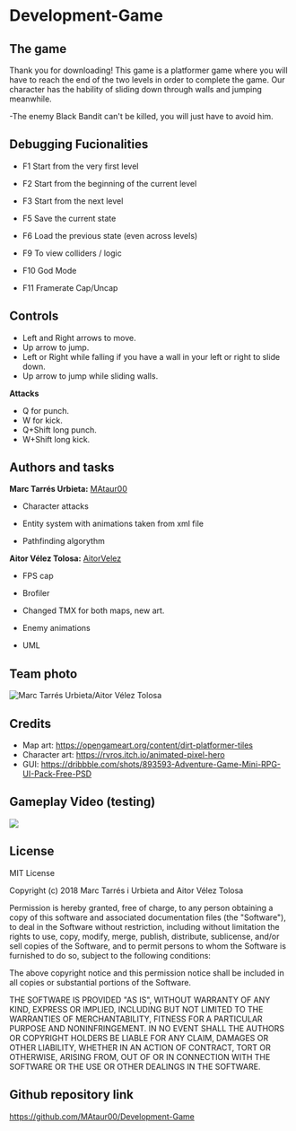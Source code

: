 ﻿# Development-Game


## The game

Thank you for downloading!
This game is a platformer game where you will have to reach the end of the two levels in order to complete the game. Our character has the hability of sliding down through walls and jumping meanwhile.

-The enemy Black Bandit can't be killed, you will just have to avoid him.

## Debugging Fucionalities

* F1  Start from the very first level 

* F2  Start from the beginning of the current level

* F3 Start from the next level

* F5  Save the current state 

* F6  Load the previous state (even across levels)

* F9  To view colliders / logic 

* F10 God Mode

* F11 Framerate Cap/Uncap

## Controls

* Left and Right arrows to move.
* Up arrow to jump.
* Left or Right while falling if you have a wall in your left or right to slide down.
* Up arrow to jump while sliding walls.

**Attacks**
* Q for punch.
* W for kick.
* Q+Shift long punch.
* W+Shift long kick.

## Authors and tasks

**Marc Tarrés Urbieta:** [MAtaur00](https://github.com/MAtaur00)

* Character attacks

* Entity system with animations taken from xml file

* Pathfinding algorythm

**Aitor Vélez Tolosa:** [AitorVelez](https://github.com/AitorVelez)
 
* FPS cap

* Brofiler

* Changed TMX for both maps, new art.

* Enemy animations

* UML

## Team photo

![Marc Tarrés Urbieta/Aitor Vélez Tolosa](https://github.com/MAtaur00/Underground-Hero/blob/master/Other%20files/Team%20Photo/team_photo.jpg?raw=true)

## Credits

* Map art: https://opengameart.org/content/dirt-platformer-tiles
* Character art: https://rvros.itch.io/animated-pixel-hero
* GUI: https://dribbble.com/shots/893593-Adventure-Game-Mini-RPG-UI-Pack-Free-PSD

## Gameplay Video (testing)

[![](https://cdn02.nintendo-europe.com/media/images/10_share_images/games_15/nintendo_ds_22/SI_NDS_NewSuperMarioBrosDS_image1600w.jpg)](https://www.youtube.com/watch?v=w2NjUDfOp2o)

## License

MIT License

Copyright (c) 2018 Marc Tarrés i Urbieta and Aitor Vélez Tolosa

Permission is hereby granted, free of charge, to any person obtaining a copy
of this software and associated documentation files (the "Software"), to deal
in the Software without restriction, including without limitation the rights
to use, copy, modify, merge, publish, distribute, sublicense, and/or sell
copies of the Software, and to permit persons to whom the Software is
furnished to do so, subject to the following conditions:

The above copyright notice and this permission notice shall be included in all
copies or substantial portions of the Software.

THE SOFTWARE IS PROVIDED "AS IS", WITHOUT WARRANTY OF ANY KIND, EXPRESS OR
IMPLIED, INCLUDING BUT NOT LIMITED TO THE WARRANTIES OF MERCHANTABILITY,
FITNESS FOR A PARTICULAR PURPOSE AND NONINFRINGEMENT. IN NO EVENT SHALL THE
AUTHORS OR COPYRIGHT HOLDERS BE LIABLE FOR ANY CLAIM, DAMAGES OR OTHER
LIABILITY, WHETHER IN AN ACTION OF CONTRACT, TORT OR OTHERWISE, ARISING FROM,
OUT OF OR IN CONNECTION WITH THE SOFTWARE OR THE USE OR OTHER DEALINGS IN THE
SOFTWARE.

## Github repository link

https://github.com/MAtaur00/Development-Game


